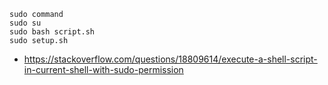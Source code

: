 ```
sudo command
sudo su
sudo bash script.sh
sudo setup.sh
```

- https://stackoverflow.com/questions/18809614/execute-a-shell-script-in-current-shell-with-sudo-permission
